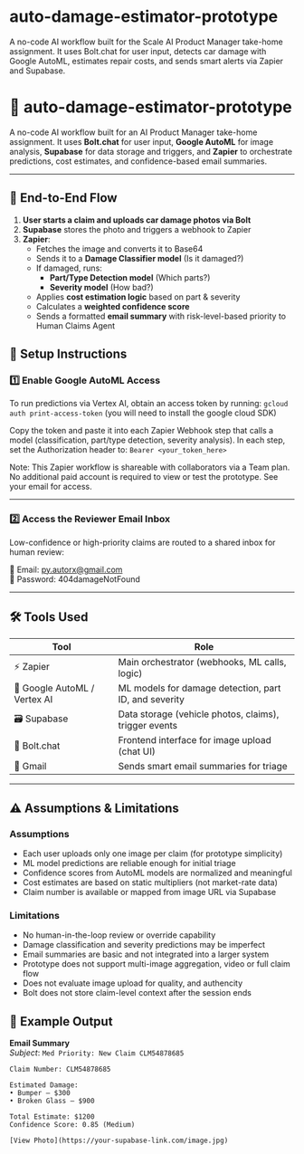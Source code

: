 # auto-damage-estimator-prototype
 A no-code AI workflow built for the Scale AI Product Manager take-home assignment. It uses Bolt.chat for user input, detects car damage with Google AutoML, estimates repair costs, and sends smart alerts via Zapier and Supabase.

# 🔧 auto-damage-estimator-prototype

A no-code AI workflow built for an AI Product Manager take-home assignment. It uses **Bolt.chat** for user input, **Google AutoML** for image analysis, **Supabase** for data storage and triggers, and **Zapier** to orchestrate predictions, cost estimates, and confidence-based email summaries.

---

## 🧩 End-to-End Flow

1. **User starts a claim and uploads car damage photos via Bolt**
2. **Supabase** stores the photo and triggers a webhook to Zapier
3. **Zapier**:
   - Fetches the image and converts it to Base64
   - Sends it to a **Damage Classifier model** (Is it damaged?)
   - If damaged, runs:
     - **Part/Type Detection model** (Which parts?)
     - **Severity model** (How bad?)
   - Applies **cost estimation logic** based on part & severity
   - Calculates a **weighted confidence score**
   - Sends a formatted **email summary** with risk-level-based priority to Human Claims Agent

## 🔑 Setup Instructions

### 1️⃣ Enable Google AutoML Access

To run predictions via Vertex AI, obtain an access token by running: `gcloud auth print-access-token` (you will need to install the google cloud SDK)

Copy the token and paste it into each Zapier Webhook step that calls a model (classification, part/type detection, severity analysis). In each step, set the Authorization header to: `Bearer <your_token_here>`

Note: This Zapier workflow is shareable with collaborators via a Team plan. No additional paid account is required to view or test the prototype. See your email for access.

---

### 2️⃣ Access the Reviewer Email Inbox

Low-confidence or high-priority claims are routed to a shared inbox for human review:

📧 Email: py.autorx@gmail.com  
🔐 Password: 404damageNotFound


---

## 🛠 Tools Used

| Tool        | Role                                                  |
|-------------|-------------------------------------------------------|
| ⚡ Zapier    | Main orchestrator (webhooks, ML calls, logic)        |
| 🧠 Google AutoML / Vertex AI | ML models for damage detection, part ID, and severity |
| 🗃 Supabase  | Data storage (vehicle photos, claims), trigger events |
| 💬 Bolt.chat | Frontend interface for image upload (chat UI)        |
| 📩 Gmail     | Sends smart email summaries for triage               |

---

## ⚠️ Assumptions & Limitations

### Assumptions
- Each user uploads only one image per claim (for prototype simplicity)
- ML model predictions are reliable enough for initial triage
- Confidence scores from AutoML models are normalized and meaningful
- Cost estimates are based on static multipliers (not market-rate data)
- Claim number is available or mapped from image URL via Supabase

### Limitations
- No human-in-the-loop review or override capability 
- Damage classification and severity predictions may be imperfect
- Email summaries are basic and not integrated into a larger system
- Prototype does not support multi-image aggregation, video or full claim flow
- Does not evaluate image upload for quality, and authencity
- Bolt does not store claim-level context after the session ends

## 📝 Example Output

**Email Summary**  
_Subject_: `Med Priority: New Claim CLM54878685`

```text
Claim Number: CLM54878685

Estimated Damage:
• Bumper – $300
• Broken Glass – $900

Total Estimate: $1200  
Confidence Score: 0.85 (Medium)

[View Photo](https://your-supabase-link.com/image.jpg)
